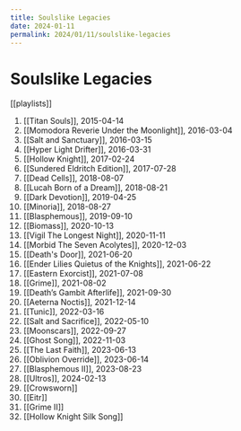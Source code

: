 ```yaml
---
title: Soulslike Legacies
date: 2024-01-11
permalink: 2024/01/11/soulslike-legacies
---
```


# Soulslike Legacies

[[playlists]]

1. [[Titan Souls]], 2015-04-14
2. [[Momodora Reverie Under the Moonlight]], 2016-03-04
3. [[Salt and Sanctuary]], 2016-03-15
4. [[Hyper Light Drifter]], 2016-03-31
5. [[Hollow Knight]], 2017-02-24
6. [[Sundered Eldritch Edition]], 2017-07-28
7. [[Dead Cells]], 2018-08-07
8. [[Lucah Born of a Dream]], 2018-08-21
9. [[Dark Devotion]], 2019-04-25
10. [[Minoria]], 2018-08-27
11. [[Blasphemous]], 2019-09-10
12. [[Biomass]], 2020-10-13
13. [[Vigil The Longest Night]], 2020-11-11
14. [[Morbid The Seven Acolytes]], 2020-12-03
15. [[Death's Door]], 2021-06-20
16. [[Ender Lilies Quietus of the Knights]], 2021-06-22
17. [[Eastern Exorcist]], 2021-07-08
18. [[Grime]], 2021-08-02
19. [[Death’s Gambit Afterlife]], 2021-09-30
20. [[Aeterna Noctis]], 2021-12-14
21. [[Tunic]], 2022-03-16
22. [[Salt and Sacrifice]], 2022-05-10
23. [[Moonscars]], 2022-09-27
24. [[Ghost Song]], 2022-11-03
25. [[The Last Faith]], 2023-06-13
26. [[Oblivion Override]], 2023-06-14
27. [[Blasphemous II]], 2023-08-23
28. [[Ultros]], 2024-02-13
29. [[Crowsworn]]
30. [[Eitr]]
31. [[Grime II]]
32. [[Hollow Knight Silk Song]]